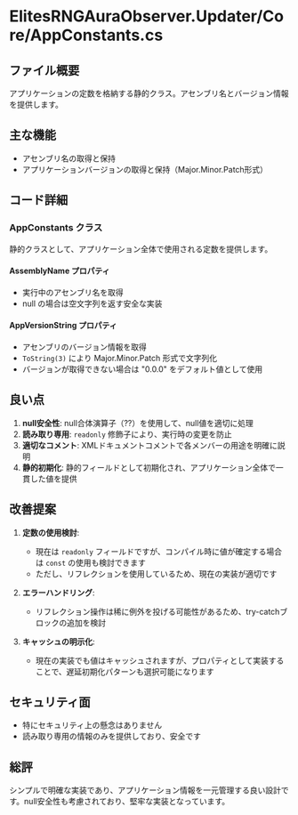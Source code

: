 # ElitesRNGAuraObserver.Updater/Core/AppConstants.cs

## ファイル概要
アプリケーションの定数を格納する静的クラス。アセンブリ名とバージョン情報を提供します。

## 主な機能
- アセンブリ名の取得と保持
- アプリケーションバージョンの取得と保持（Major.Minor.Patch形式）

## コード詳細

### AppConstants クラス
静的クラスとして、アプリケーション全体で使用される定数を提供します。

#### AssemblyName プロパティ
- 実行中のアセンブリ名を取得
- null の場合は空文字列を返す安全な実装

#### AppVersionString プロパティ
- アセンブリのバージョン情報を取得
- `ToString(3)` により Major.Minor.Patch 形式で文字列化
- バージョンが取得できない場合は "0.0.0" をデフォルト値として使用

## 良い点
1. **null安全性**: null合体演算子（??）を使用して、null値を適切に処理
2. **読み取り専用**: `readonly` 修飾子により、実行時の変更を防止
3. **適切なコメント**: XMLドキュメントコメントで各メンバーの用途を明確に説明
4. **静的初期化**: 静的フィールドとして初期化され、アプリケーション全体で一貫した値を提供

## 改善提案
1. **定数の使用検討**: 
   - 現在は `readonly` フィールドですが、コンパイル時に値が確定する場合は `const` の使用も検討できます
   - ただし、リフレクションを使用しているため、現在の実装が適切です

2. **エラーハンドリング**:
   - リフレクション操作は稀に例外を投げる可能性があるため、try-catchブロックの追加を検討

3. **キャッシュの明示化**:
   - 現在の実装でも値はキャッシュされますが、プロパティとして実装することで、遅延初期化パターンも選択可能になります

## セキュリティ面
- 特にセキュリティ上の懸念はありません
- 読み取り専用の情報のみを提供しており、安全です

## 総評
シンプルで明確な実装であり、アプリケーション情報を一元管理する良い設計です。null安全性も考慮されており、堅牢な実装となっています。